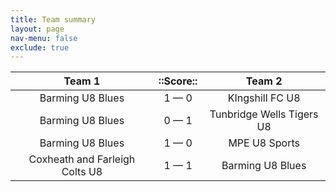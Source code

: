 ```yaml
---
title: Team summary
layout: page
nav-menu: false
exclude: true
---
```




|             Team 1             |  ::Score::  |          Team 2           |
|:------------------------------:|:-----------:|:-------------------------:|
|        Barming U8 Blues        | 1 &mdash; 0 |      KIngshill FC U8      |
|        Barming U8 Blues        | 0 &mdash; 1 | Tunbridge Wells Tigers U8 |
|        Barming U8 Blues        | 1 &mdash; 0 |       MPE U8 Sports       |
| Coxheath and Farleigh Colts U8 | 1 &mdash; 1 |     Barming U8 Blues      |

 <br /><br /><br />